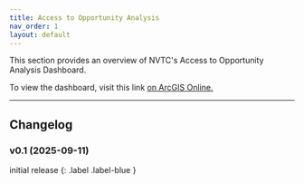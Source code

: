 ```yaml
---
title: Access to Opportunity Analysis
nav_order: 1
layout: default
---
```

This section provides an overview of NVTC's Access to Opportunity Analysis Dashboard.

To view the dashboard, visit this link [on ArcGIS Online.](https://nvtc.maps.arcgis.com/apps/dashboards/3bda02cf9d8e4a39ae666dca202d8446)

----

## Changelog

### v0.1 (2025-09-11)

initial release
{: .label .label-blue }